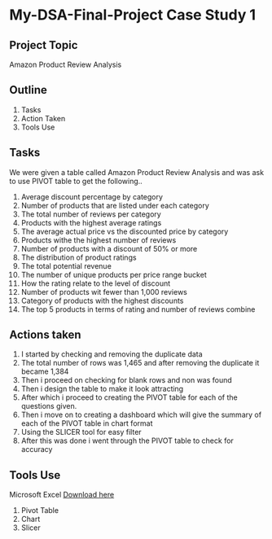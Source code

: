 # My-DSA-Final-Project Case Study 1
## Project Topic
Amazon Product Review Analysis
## Outline 
1. Tasks
2. Action Taken
3. Tools Use
## Tasks
We were given a table called Amazon Product Review Analysis and was ask to use PIVOT table to get the following..
1. Average discount percentage by category
2. Number of products that are listed under each category
3. The total number of reviews per category
4. Products with the highest average ratings
5. The average actual price vs the discounted price by category
6. Products withe the highest number of reviews
7. Number of products with a discount of 50% or more
8. The distribution of product ratings
9. The total potential revenue
10. The number of unique products per price range bucket
11. How the rating relate to the level of discount
12. Number of products wit fewer than 1,000 reviews
13. Category of products with the highest discounts
14. The top 5 products in terms of rating and number of reviews combine
## Actions taken
1. I started by checking and removing the duplicate data
2. The total number of rows was 1,465 and after removing the duplicate it became 1,384
3. Then i proceed on checking for blank rows and non was found
4. Then i design the table to make it look attracting
5. After which i proceed to creating the PIVOT table for each of the questions given.
6. Then i move on to creating a dashboard which will give the summary of each of the PIVOT table in chart format
7. Using the SLICER tool for easy filter
8. After this was done i went through the PIVOT table to check for accuracy
## Tools Use
Microsoft Excel [Download here](https://www.microsoft.com)
1. Pivot Table
2. Chart
3. Slicer

